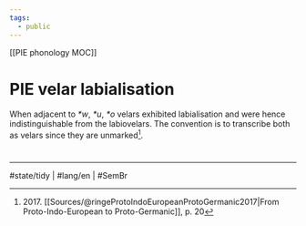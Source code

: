 ```yaml
---
tags:
  - public
---
```

[[PIE phonology MOC]]
# PIE velar labialisation
When adjacent to _*w_, _*u_, _*o_ velars exhibited labialisation and were hence indistinguishable from the labiovelars.
The convention is to transcribe both as velars since they are unmarked[^2017].

[^2017]: 2017\. [[Sources/@ringeProtoIndoEuropeanProtoGermanic2017|From Proto-Indo-European to Proto-Germanic]], p. 20

#
---
#state/tidy | #lang/en | #SemBr
